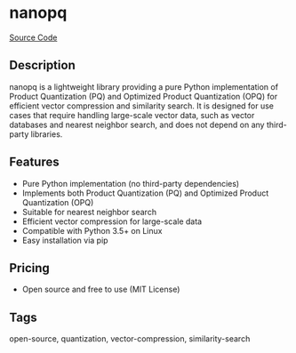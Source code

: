 # nanopq

[Source Code](https://github.com/matsui528/nanopq)

## Description
nanopq is a lightweight library providing a pure Python implementation of Product Quantization (PQ) and Optimized Product Quantization (OPQ) for efficient vector compression and similarity search. It is designed for use cases that require handling large-scale vector data, such as vector databases and nearest neighbor search, and does not depend on any third-party libraries.

## Features
- Pure Python implementation (no third-party dependencies)
- Implements both Product Quantization (PQ) and Optimized Product Quantization (OPQ)
- Suitable for nearest neighbor search
- Efficient vector compression for large-scale data
- Compatible with Python 3.5+ on Linux
- Easy installation via pip

## Pricing
- Open source and free to use (MIT License)

## Tags
open-source, quantization, vector-compression, similarity-search